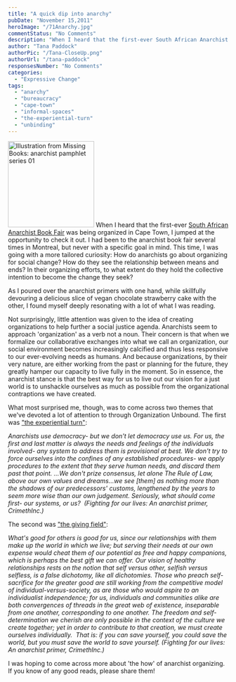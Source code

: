 ```yaml
---
title: "A quick dip into anarchy"
pubDate: "November 15,2011"
heroImage: "/71Anarchy.jpg"
commentStatus: "No Comments"
description: "When I heard that the first-ever South African Anarchist Book Fair was being organized in Cape Town, I jumped at the opportunity to check it out. I had been to the anarchist book fair several times in Montreal, but never with a specific goal in mind. This time, I was going with a more tailored curiosity: How do anarchists go about […]"
author: "Tana Paddock"
authorPic: "/Tana-CloseUp.png"
authorUrl: "/tana-paddock"
responsesNumber: "No Comments"
categories: 
  - "Expressive Change"
tags: 
  - "anarchy"
  - "bureaucracy"
  - "cape-town"
  - "informal-spaces"
  - "the-experiential-turn"
  - "unbinding"
---
```


<img src="/71Anarchy.jpg" alt="Illustration from Missing Books: anarchist pamphlet series 01" width="196" height="196" id="left"> When I heard that the first-ever [South African Anarchist Book Fair](http://www.anarchistbookfair.co.za/) was being organized in Cape Town, I jumped at the opportunity to check it out. I had been to the anarchist book fair several times in Montreal, but never with a specific goal in mind. This time, I was going with a more tailored curiosity: How do anarchists go about organizing for social change? How do they see the relationship between means and ends? In their organizing efforts, to what extent do they hold the collective intention to become the change they seek?

As I poured over the anarchist primers with one hand, while skillfully devouring a delicious slice of vegan chocolate strawberry cake with the other, I found myself deeply resonating with a lot of what I was reading.

Not surprisingly, little attention was given to the idea of creating organizations to help further a social justice agenda. Anarchists seem to approach 'organization' as a verb not a noun. Their concern is that when we formalize our collaborative exchanges into what we call an organization, our social environment becomes increasingly calcified and thus less responsive to our ever-evolving needs as humans. And because organizations, by their very nature, are either working from the past or planning for the future, they greatly hamper our capacity to live fully in the moment. So in essence, the anarchist stance is that the best way for us to live out our vision for a just world is to unshackle ourselves as much as possible from the organizational contraptions we have created.

What most surprised me, though, was to come across two themes that we've devoted a lot of attention to through Organization Unbound. The first was ["the experiential turn"](/blog/the-experiential-turn/):

*Anarchists use democracy- but we don't let democracy use us. For us, the first and last matter is* *always* *the needs and feelings of the individuals involved- any system to address them is provisional at best. We don't try to force ourselves into the confines of any established procedures- we apply procedures to the extent that they serve human needs, and discard them past that point. ...We don't prize consensus, let alone The Rule of Law, above our own values and dreams...we see \[them\] as nothing more than the shadows of our predecessors' customs, lengthened by the years to seem more wise than our own judgement. Seriously, what should come first- our systems, or us?  (Fighting for our lives: An anarchist primer, CrimethInc.)*

The second was ["the giving field"](/blog/thegivingfield/):

*What's good for others is good for us, since our relationships with them make up the world in which we live; but serving their needs at our own expense would cheat them of our potential as free and happy companions, which is perhaps the best gift we can offer. Our vision of healthy relationships rests on the notion that self versus other, selfish versus selfless, is a false dichotomy, like all dichotomies. Those who preach self-sacrifice for the greater good are still working from the competitive model of individual-versus-society, as are those who would aspire to an individualist independence; for us, individuals and communities alike are both convergences of threads in the great web of existence, inseparable from one another, corresponding to one another. The freedom and self-determination we cherish are only possible in the context of the culture we create together; yet in order to contribute to that creation, we must create ourselves individually.  That is: if you can save yourself, you could save the world, but you must save the world to save yourself. (Fighting for our lives: An anarchist primer, CrimethInc.)*

I was hoping to come across more about 'the how' of anarchist organizing. If you know of any good reads, please share them!
